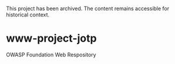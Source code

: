This project has been archived. The content remains accessible for historical context.

# www-project-jotp
OWASP Foundation Web Respository
